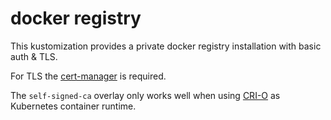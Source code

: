 docker registry
=

This kustomization provides a private docker registry installation
with basic auth & TLS.  

For TLS the [cert-manager](https://github.com/jetstack/cert-manager)
is required.  

The `self-signed-ca` overlay only works well when using
[CRI-O](https://github.com/cri-o/cri-o) as Kubernetes container runtime.
